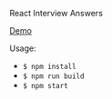 React Interview Answers

[Demo](http://enaqx.github.io/answers.html)

Usage:
 * `$ npm install`
 * `$ npm run build`
 * `$ npm start`

